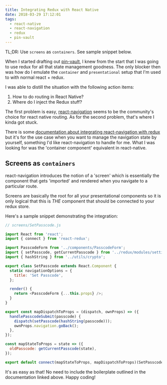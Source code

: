 ```yaml
---
title: Integrating Redux with React Native
date: 2018-03-29 17:12:01
tags:
  - react-native
  - react-navigation
  - redux
  - pin-vault
---
```


TL;DR: Use `screens` as `containers`. See sample snippet below.

When I started drafting out [pin-vault](https://github.com/teh-username/pin-vault), I knew from the start that I was going to use redux for all that state management goodness. The only blocker then was how do I emulate the `container` and `presentational` setup that I'm used to with normal react + redux.

I was able to distill the situation with the following action items:

1. How to do routing in React Native?
2. Where do I inject the Redux stuff?

The first problem is easy, [react-navigation](https://reactnavigation.org/) seems to be the community's choice for react native routing. As for the second problem, that's where I kinda got stuck.

There is some [documentation about integrating react-navigation with redux](https://reactnavigation.org/docs/redux-integration.html) but it's for the use case when you want to manage the navigation state by yourself, something I'd like react-navigation to handle for me. What I was looking for was the 'container component' equivalent in react-native.

## Screens as `containers`

react-navigation introduces the notion of a 'screen' which is essentially the component that gets 'imported' and rendered when you navigate to a particular route.

Screens are basically the root for all your presentational components so it is only logical that this is _THE_ component that should be connected to your redux store.

Here's a sample snippet demonstrating the integration:

```javascript
// screens/SetPasscode.js

import React from 'react';
import { connect } from 'react-redux';

import PasscodeForm from '../components/PasscodeForm';
import { setPasscode, getCurrentPasscode } from '../redux/modules/settings';
import { hashString } from '../utils/crypto';

export class SetPasscode extends React.Component {
  static navigationOptions = {
    title: 'Set Passcode',
  };

  render() {
    return <PasscodeForm {...this.props} />;
  }
}

export const mapDispatchToProps = (dispatch, ownProps) => ({
  handlePasscodeSubmit(passcode) {
    dispatch(setPasscode(hashString(passcode)));
    ownProps.navigation.goBack();
  },
});

const mapStateToProps = state => ({
  oldPasscode: getCurrentPasscode(state),
});

export default connect(mapStateToProps, mapDispatchToProps)(SetPasscode);
```

It's as easy as that! No need to include the boilerplate outlined in the documentation linked above. Happy coding!
